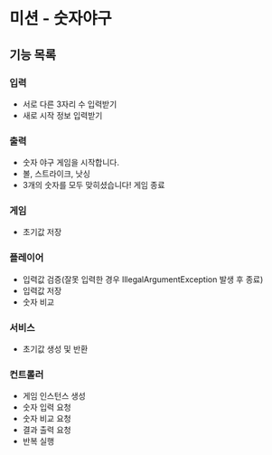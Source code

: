# 미션 - 숫자야구

## 기능 목록
### 입력
- 서로 다른 3자리 수 입력받기
- 새로 시작 정보 입력받기

### 출력
- 숫자 야구 게임을 시작합니다.
- 볼, 스트라이크, 낫싱
- 3개의 숫자를 모두 맞히셨습니다! 게임 종료

### 게임
- 초기값 저장

### 플레이어
- 입력값 검증(잘못 입력한 경우 IllegalArgumentException 발생 후 종료)
- 입력값 저장
- 숫자 비교

### 서비스
- 초기값 생성 및 반환

### 컨트롤러
- 게임 인스턴스 생성
- 숫자 입력 요청
- 숫자 비교 요청
- 결과 출력 요청
- 반복 실행